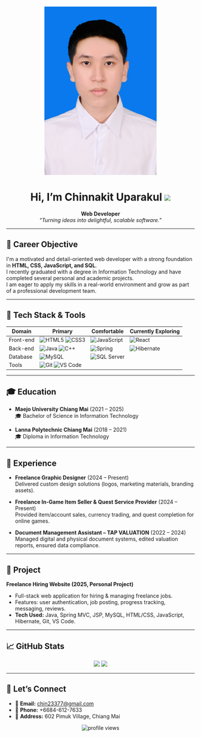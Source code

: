 <!-- Banner / Cover -->
<p align="center">
  <img src="download.jpg" alt="header image" />
</p>

<h1 align="center">Hi, I’m Chinnakit Uparakul <img height="30" src="https://em-content.zobj.net/thumbs/120/apple/354/waving-hand_1f44b.png" /></h1>

<p align="center">
  <strong>Web Developer</strong><br/>
  <em>“Turning ideas into delightful, scalable software.”</em>
</p>

---

## 🎯 Career Objective
I'm a motivated and detail-oriented web developer with a strong foundation in **HTML, CSS, JavaScript, and SQL**.  
I recently graduated with a degree in Information Technology and have completed several personal and academic projects.  
I am eager to apply my skills in a real-world environment and grow as part of a professional development team.

---

## 🧰 Tech Stack & Tools
<div align="center">

| Domain | Primary | Comfortable | Currently Exploring |
|--------|---------|-------------|---------------------|
| Front-end | ![HTML5](https://img.shields.io/badge/HTML5-E34F26?logo=html5&logoColor=fff) ![CSS3](https://img.shields.io/badge/CSS3-1572B6?logo=css3&logoColor=fff) | ![JavaScript](https://img.shields.io/badge/JavaScript-F7DF1E?logo=javascript&logoColor=000) | ![React](https://img.shields.io/badge/React-20232A?logo=react&logoColor=61DAFB) |
| Back-end | ![Java](https://img.shields.io/badge/Java-007396?logo=java&logoColor=fff) ![C++](https://img.shields.io/badge/C++-00599C?logo=cplusplus&logoColor=fff) | ![Spring](https://img.shields.io/badge/Spring-6DB33F?logo=spring&logoColor=fff) | ![Hibernate](https://img.shields.io/badge/Hibernate-59666C?logo=hibernate&logoColor=fff) |
| Database | ![MySQL](https://img.shields.io/badge/MySQL-4479A1?logo=mysql&logoColor=fff) | ![SQL Server](https://img.shields.io/badge/SQL%20Server-CC2927?logo=microsoftsqlserver&logoColor=fff) | |
| Tools | ![Git](https://img.shields.io/badge/Git-F05032?logo=git&logoColor=fff) ![VS Code](https://img.shields.io/badge/VS%20Code-007ACC?logo=visualstudiocode&logoColor=fff) | | |

</div>

---

## 🎓 Education
- **Maejo University Chiang Mai** (2021 – 2025)  
  🎓 Bachelor of Science in Information Technology  

- **Lanna Polytechnic Chiang Mai** (2018 – 2021)  
  🎓 Diploma in Information Technology  

---

## 💼 Experience
- **Freelance Graphic Designer** (2024 – Present)  
  Delivered custom design solutions (logos, marketing materials, branding assets).  

- **Freelance In-Game Item Seller & Quest Service Provider** (2024 – Present)  
  Provided item/account sales, currency trading, and quest completion for online games.  

- **Document Management Assistant – TAP VALUATION** (2022 – 2024)  
  Managed digital and physical document systems, edited valuation reports, ensured data compliance.  

---

## 🚀 Project
**Freelance Hiring Website (2025, Personal Project)**  
- Full-stack web application for hiring & managing freelance jobs.  
- Features: user authentication, job posting, progress tracking, messaging, reviews.  
- **Tech Used:** Java, Spring MVC, JSP, MySQL, HTML/CSS, JavaScript, Hibernate, Git, VS Code.  

---

## 📈 GitHub Stats
<div align="center">
  <img height="170" src="https://github-readme-stats.vercel.app/api?username=⟪USERNAME⟫&show_icons=true&hide_border=true" />
  <img height="170" src="https://github-readme-stats.vercel.app/api/top-langs/?username=⟪USERNAME⟫&layout=compact&hide_border=true" />
</div>

---

## 🤝 Let’s Connect
- 💌 **Email:** chin23377@gmail.com  
- 📱 **Phone:** +6684-612-7633  
- 📍 **Address:** 602 Pimuk Village, Chiang Mai  

<p align="center">
  <img src="https://komarev.com/ghpvc/?username=⟪USERNAME⟫&style=flat-square" alt="profile views"/>
</p>
